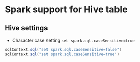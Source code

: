 # Spark support for Hive table

## Hive settings
* Character case setting
`set spark.sql.caseSensitive=true`
```scala
sqlContext.sql("set spark.sql.caseSensitive=false")
sqlContext.sql("set spark.sql.caseSensitive=true")
```
